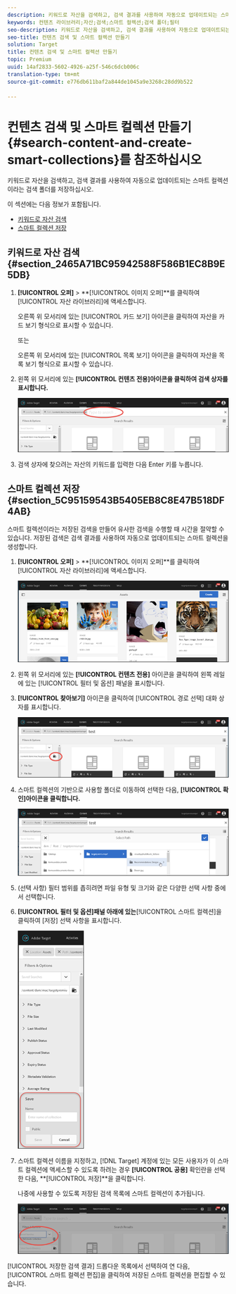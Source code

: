 ```yaml
---
description: 키워드로 자산을 검색하고, 검색 결과를 사용하여 자동으로 업데이트되는 스마트 컬렉션이라는 검색 폴더를 저장하십시오.
keywords: 컨텐츠 라이브러리;자산;검색;스마트 컬렉션;검색 폴더;필터
seo-description: 키워드로 자산을 검색하고, 검색 결과를 사용하여 자동으로 업데이트되는 스마트 컬렉션이라는 검색 폴더를 저장하십시오.
seo-title: 컨텐츠 검색 및 스마트 컬렉션 만들기
solution: Target
title: 컨텐츠 검색 및 스마트 컬렉션 만들기
topic: Premium
uuid: 14af2833-5602-4926-a25f-546c6dcb006c
translation-type: tm+mt
source-git-commit: e776db611baf2a844de1045a9e3268c28dd9b522

---
```



# 컨텐츠 검색 및 스마트 컬렉션 만들기{#search-content-and-create-smart-collections}를 참조하십시오

키워드로 자산을 검색하고, 검색 결과를 사용하여 자동으로 업데이트되는 스마트 컬렉션이라는 검색 폴더를 저장하십시오.

이 섹션에는 다음 정보가 포함됩니다.

* [키워드로 자산 검색](../../c-experiences/c-manage-content/filter-and-search-content.md#section_2465A71BC95942588F586B1EC8B9E5DB)
* [스마트 컬렉션 저장](../../c-experiences/c-manage-content/filter-and-search-content.md#section_5C95159543B5405EB8C8E47B518DF4AB)

## 키워드로 자산 검색 {#section_2465A71BC95942588F586B1EC8B9E5DB}

1. **[!UICONTROL 오퍼]** &gt; **[!UICONTROL 이미지 오퍼]**를 클릭하여 [!UICONTROL 자산 라이브러리]에 액세스합니다.

   오른쪽 위 모서리에 있는 [!UICONTROL 카드 보기] 아이콘을 클릭하여 자산을 카드 보기 형식으로 표시할 수 있습니다.

   또는

   오른쪽 위 모서리에 있는 [!UICONTROL 목록 보기] 아이콘을 클릭하여 자산을 목록 보기 형식으로 표시할 수 있습니다.

1. 왼쪽 위 모서리에 있는 **[!UICONTROL 컨텐츠 전용]아이콘을 클릭하여 검색 상자를 표시합니다.**

   ![](assets/search_assets.png)

1. 검색 상자에 찾으려는 자산의 키워드를 입력한 다음 Enter 키를 누릅니다.

## 스마트 컬렉션 저장 {#section_5C95159543B5405EB8C8E47B518DF4AB}

스마트 컬렉션이라는 저장된 검색을 만들어 유사한 검색을 수행할 때 시간을 절약할 수 있습니다. 저장된 검색은 검색 결과를 사용하여 자동으로 업데이트되는 스마트 컬렉션을 생성합니다.

1. **[!UICONTROL 오퍼]** &gt; **[!UICONTROL 이미지 오퍼]**를 클릭하여 [!UICONTROL 자산 라이브러리]에 액세스합니다.

   ![](assets/content.png)

1. 왼쪽 위 모서리에 있는 **[!UICONTROL 컨텐츠 전용]** 아이콘을 클릭하여 왼쪽 레일에 있는 [!UICONTROL 필터 및 옵션] 패널을 표시합니다.
1. **[!UICONTROL 찾아보기]** 아이콘을 클릭하여 [!UICONTROL 경로 선택] 대화 상자를 표시합니다.

   ![](assets/browse_folders.png)

1. 스마트 컬렉션의 기반으로 사용할 폴더로 이동하여 선택한 다음, **[!UICONTROL 확인]아이콘을 클릭합니다.**

   ![](assets/browse_folders2.png)

1. (선택 사항) 필터 범위를 좁히려면 파일 유형 및 크기와 같은 다양한 선택 사항 중에서 선택합니다.
1. **[!UICONTROL 필터 및 옵션]패널 아래에 있는**[!UICONTROL 스마트 컬렉션]을 클릭하여 [저장] 선택 사항을 표시합니다.

   ![](assets/save_smart_collection_options.png)

1. 스마트 컬렉션 이름을 지정하고, [!DNL Target] 계정에 있는 모든 사용자가 이 스마트 컬렉션에 액세스할 수 있도록 하려는 경우 **[!UICONTROL 공용]** 확인란을 선택한 다음, **[!UICONTROL 저장]**을 클릭합니다.

   나중에 사용할 수 있도록 저장된 검색 목록에 스마트 컬렉션이 추가됩니다.

   ![](assets/saved_smart_collection.png)

[!UICONTROL 저장한 검색 결과] 드롭다운 목록에서 선택하여 연 다음, [!UICONTROL 스마트 컬렉션 편집]을 클릭하여 저장된 스마트 컬렉션을 편집할 수 있습니다.
